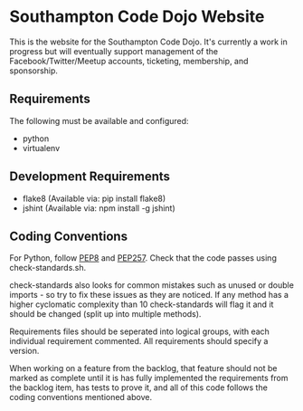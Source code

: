 Southampton Code Dojo Website
=========

This is the website for the Southampton Code Dojo. It's currently a work
in progress but will eventually support management of the 
Facebook/Twitter/Meetup accounts, ticketing, membership, and sponsorship.

Requirements
-------
The following must be available and configured:
* python
* virtualenv

Development Requirements
--------
* flake8 (Available via: pip install flake8)
* jshint (Available via: npm install -g jshint)

Coding Conventions
-------
For Python, follow [PEP8](http://www.python.org/dev/peps/pep-0008/) and
[PEP257](http://www.python.org/dev/peps/pep-0257/). Check that the code
passes using check-standards.sh.

check-standards also looks for common mistakes such as unused or double
imports - so try to fix these issues as they are noticed. If any method has a
higher cyclomatic complexity than 10 check-standards will flag it and it
should be changed (split up into multiple methods).

Requirements files should be seperated into logical groups, with each
individual requirement commented. All requirements should specify a version.

When working on a feature from the backlog, that feature should not be marked
as complete until it is has fully implemented the requirements from the
backlog item, has tests to prove it, and all of this code follows the coding
conventions mentioned above.